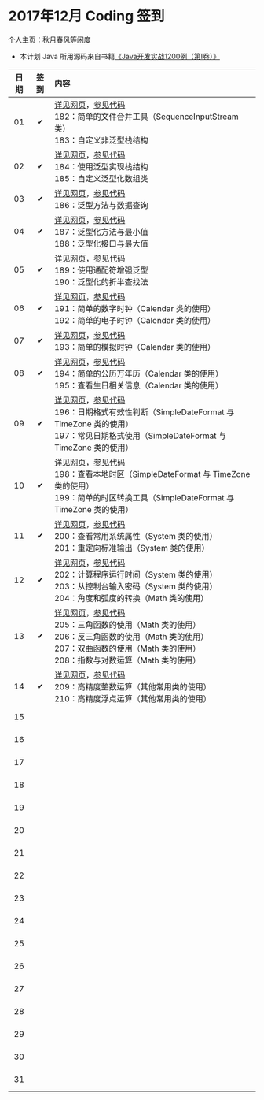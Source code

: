 # 2017年12月 Coding 签到

个人主页：<a href="http://renkaigis.com/" target="_blank">秋月春风等闲度</a>

- 本计划 Java 所用源码来自书籍<a href="https://book.douban.com/subject/5417003/" target="_blank">《Java开发实战1200例（第Ⅰ卷）》</a>

| 日期 | 签到 | 内容 |
| :---: | :---: | :--- |
| 01 | ✔ | <a href="http://blog.renkaigis.com/KeepCoding/2017/12/01" target="_blank">详见网页</a>，<a href="https://github.com/renkaigis/KeepCoding/tree/master/2017/12/01" target="_blank">参见代码</a><br>182：简单的文件合并工具（SequenceInputStream 类）<br>183：自定义非泛型栈结构 |
| 02 | ✔ | <a href="http://blog.renkaigis.com/KeepCoding/2017/12/02" target="_blank">详见网页</a>，<a href="https://github.com/renkaigis/KeepCoding/tree/master/2017/12/02" target="_blank">参见代码</a><br>184：使用泛型实现栈结构<br>185：自定义泛型化数组类 |
| 03 | ✔ | <a href="http://blog.renkaigis.com/KeepCoding/2017/12/03" target="_blank">详见网页</a>，<a href="https://github.com/renkaigis/KeepCoding/tree/master/2017/12/03" target="_blank">参见代码</a><br>186：泛型方法与数据查询 |
| 04 | ✔ | <a href="http://blog.renkaigis.com/KeepCoding/2017/12/04" target="_blank">详见网页</a>，<a href="https://github.com/renkaigis/KeepCoding/tree/master/2017/12/04" target="_blank">参见代码</a><br>187：泛型化方法与最小值<br>188：泛型化接口与最大值 |
| 05 | ✔ | <a href="http://blog.renkaigis.com/KeepCoding/2017/12/05" target="_blank">详见网页</a>，<a href="https://github.com/renkaigis/KeepCoding/tree/master/2017/12/05" target="_blank">参见代码</a><br>189：使用通配符增强泛型<br>190：泛型化的折半查找法 |
| 06 | ✔ | <a href="http://blog.renkaigis.com/KeepCoding/2017/12/06" target="_blank">详见网页</a>，<a href="https://github.com/renkaigis/KeepCoding/tree/master/2017/12/06" target="_blank">参见代码</a><br>191：简单的数字时钟（Calendar 类的使用）<br>192：简单的电子时钟（Calendar 类的使用） |
| 07 | ✔ | <a href="http://blog.renkaigis.com/KeepCoding/2017/12/07" target="_blank">详见网页</a>，<a href="https://github.com/renkaigis/KeepCoding/tree/master/2017/12/07" target="_blank">参见代码</a><br>193：简单的模拟时钟（Calendar 类的使用） |
| 08 | ✔ | <a href="http://blog.renkaigis.com/KeepCoding/2017/12/08" target="_blank">详见网页</a>，<a href="https://github.com/renkaigis/KeepCoding/tree/master/2017/12/08" target="_blank">参见代码</a><br>194：简单的公历万年历（Calendar 类的使用）<br>195：查看生日相关信息（Calendar 类的使用） |
| 09 | ✔ | <a href="http://blog.renkaigis.com/KeepCoding/2017/12/09" target="_blank">详见网页</a>，<a href="https://github.com/renkaigis/KeepCoding/tree/master/2017/12/09" target="_blank">参见代码</a><br>196：日期格式有效性判断（SimpleDateFormat 与 TimeZone 类的使用）<br>197：常见日期格式使用（SimpleDateFormat 与 TimeZone 类的使用） |
| 10 | ✔ | <a href="http://blog.renkaigis.com/KeepCoding/2017/12/10" target="_blank">详见网页</a>，<a href="https://github.com/renkaigis/KeepCoding/tree/master/2017/12/10" target="_blank">参见代码</a><br>198：查看本地时区（SimpleDateFormat 与 TimeZone 类的使用）<br>199：简单的时区转换工具（SimpleDateFormat 与 TimeZone 类的使用） |
| 11 | ✔ | <a href="http://blog.renkaigis.com/KeepCoding/2017/12/11" target="_blank">详见网页</a>，<a href="https://github.com/renkaigis/KeepCoding/tree/master/2017/12/11" target="_blank">参见代码</a><br>200：查看常用系统属性（System 类的使用）<br>201：重定向标准输出（System 类的使用） |
| 12 | ✔ | <a href="http://blog.renkaigis.com/KeepCoding/2017/12/12" target="_blank">详见网页</a>，<a href="https://github.com/renkaigis/KeepCoding/tree/master/2017/12/12" target="_blank">参见代码</a><br>202：计算程序运行时间（System 类的使用）<br>203：从控制台输入密码（System 类的使用）<br>204：角度和弧度的转换（Math 类的使用） |
| 13 | ✔ | <a href="http://blog.renkaigis.com/KeepCoding/2017/12/13" target="_blank">详见网页</a>，<a href="https://github.com/renkaigis/KeepCoding/tree/master/2017/12/13" target="_blank">参见代码</a><br>205：三角函数的使用（Math 类的使用）<br>206：反三角函数的使用（Math 类的使用）<br>207：双曲函数的使用（Math 类的使用）<br>208：指数与对数运算（Math 类的使用） |
| 14 | ✔ | <a href="http://blog.renkaigis.com/KeepCoding/2017/12/14" target="_blank">详见网页</a>，<a href="https://github.com/renkaigis/KeepCoding/tree/master/2017/12/14" target="_blank">参见代码</a><br>209：高精度整数运算（其他常用类的使用）<br>210：高精度浮点运算（其他常用类的使用） |
| 15 |  | <a href="http://blog.renkaigis.com/KeepCoding/2017/12/15" target="_blank"></a><a href="https://github.com/renkaigis/KeepCoding/tree/master/2017/12/15" target="_blank"></a><br><br> |
| 16 |  | <a href="http://blog.renkaigis.com/KeepCoding/2017/12/16" target="_blank"></a><a href="https://github.com/renkaigis/KeepCoding/tree/master/2017/12/16" target="_blank"></a><br><br> |
| 17 |  | <a href="http://blog.renkaigis.com/KeepCoding/2017/12/17" target="_blank"></a><a href="https://github.com/renkaigis/KeepCoding/tree/master/2017/12/17" target="_blank"></a><br><br> |
| 18 |  | <a href="http://blog.renkaigis.com/KeepCoding/2017/12/18" target="_blank"></a><a href="https://github.com/renkaigis/KeepCoding/tree/master/2017/12/18" target="_blank"></a><br><br> |
| 19 |  | <a href="http://blog.renkaigis.com/KeepCoding/2017/12/19" target="_blank"></a><a href="https://github.com/renkaigis/KeepCoding/tree/master/2017/12/19" target="_blank"></a><br><br> |
| 20 |  | <a href="http://blog.renkaigis.com/KeepCoding/2017/12/20" target="_blank"></a><a href="https://github.com/renkaigis/KeepCoding/tree/master/2017/12/20" target="_blank"></a><br><br> |
| 21 |  | <a href="http://blog.renkaigis.com/KeepCoding/2017/12/21" target="_blank"></a><a href="https://github.com/renkaigis/KeepCoding/tree/master/2017/12/21" target="_blank"></a><br><br> |
| 22 |  | <a href="http://blog.renkaigis.com/KeepCoding/2017/12/22" target="_blank"></a><a href="https://github.com/renkaigis/KeepCoding/tree/master/2017/12/22" target="_blank"></a><br><br> |
| 23 |  | <a href="http://blog.renkaigis.com/KeepCoding/2017/12/23" target="_blank"></a><a href="https://github.com/renkaigis/KeepCoding/tree/master/2017/12/23" target="_blank"></a><br><br> |
| 24 |  | <a href="http://blog.renkaigis.com/KeepCoding/2017/12/24" target="_blank"></a><a href="https://github.com/renkaigis/KeepCoding/tree/master/2017/12/24" target="_blank"></a><br><br> |
| 25 |  | <a href="http://blog.renkaigis.com/KeepCoding/2017/12/25" target="_blank"></a><a href="https://github.com/renkaigis/KeepCoding/tree/master/2017/12/25" target="_blank"></a><br><br> |
| 26 |  | <a href="http://blog.renkaigis.com/KeepCoding/2017/12/26" target="_blank"></a><a href="https://github.com/renkaigis/KeepCoding/tree/master/2017/12/26" target="_blank"></a><br><br> |
| 27 |  | <a href="http://blog.renkaigis.com/KeepCoding/2017/12/27" target="_blank"></a><a href="https://github.com/renkaigis/KeepCoding/tree/master/2017/12/27" target="_blank"></a><br><br> |
| 28 |  | <a href="http://blog.renkaigis.com/KeepCoding/2017/12/28" target="_blank"></a><a href="https://github.com/renkaigis/KeepCoding/tree/master/2017/12/28" target="_blank"></a><br><br> |
| 29 |  | <a href="http://blog.renkaigis.com/KeepCoding/2017/12/29" target="_blank"></a><a href="https://github.com/renkaigis/KeepCoding/tree/master/2017/12/29" target="_blank"></a><br><br> |
| 30 |  | <a href="http://blog.renkaigis.com/KeepCoding/2017/12/30" target="_blank"></a><a href="https://github.com/renkaigis/KeepCoding/tree/master/2017/12/30" target="_blank"></a><br><br> |
| 31 |  | <a href="http://blog.renkaigis.com/KeepCoding/2017/12/31" target="_blank"></a><a href="https://github.com/renkaigis/KeepCoding/tree/master/2017/12/31" target="_blank"></a><br><br> |